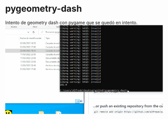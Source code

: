 # pygeometry-dash
Intento de geometry dash con pygame que se quedó en intento.
![Alt Text](gif/game.gif)
